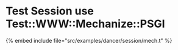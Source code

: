 # Test Session use Test::WWW::Mechanize::PSGI


{% embed include file="src/examples/dancer/session/mech.t" %}
